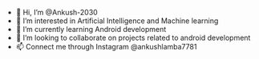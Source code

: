 - 👋 Hi, I’m @Ankush-2030
- 👀 I’m interested in Artificial Intelligence and Machine learning
- 🌱 I’m currently learning Android development
- 💞️ I’m looking to collaborate on projects related to android development
- 📫 Connect me through Instagram @ankushlamba7781



<!---
Ankush-2030/Ankush-2030 is a ✨ special ✨ repository because its `README.md` (this file) appears on your GitHub profile.
You can click the Preview link to take a look at your changes.
--->
